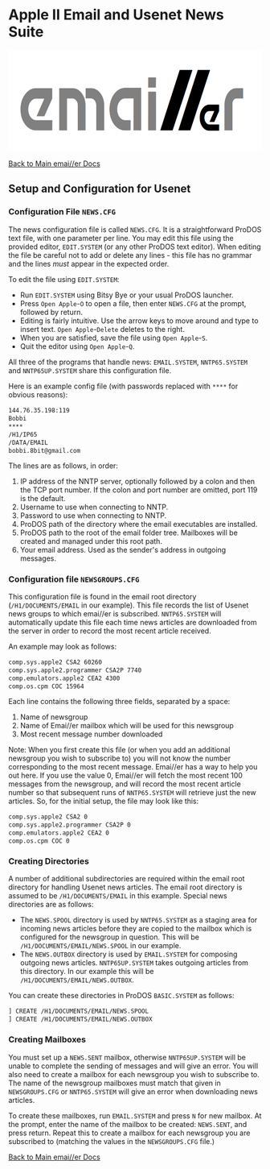 # Apple II Email and Usenet News Suite

<p align="center"><img src="img/emailler-logo.png" alt="emai//er-logo" height="200px"></p>

[Back to Main emai//er Docs](README.md#detailed-documentation-for-usenet-functions)

## Setup and Configuration for Usenet

### Configuration File `NEWS.CFG`

The news configuration file is called `NEWS.CFG`.  It is a straightforward ProDOS text file, with one parameter per line.  You may edit this file using the provided editor, `EDIT.SYSTEM` (or any other ProDOS text editor).  When editing the file be careful not to add or delete any lines - this file has no grammar and the lines *must* appear in the expected order.

To edit the file using `EDIT.SYSTEM`:

  - Run `EDIT.SYSTEM` using Bitsy Bye or your usual ProDOS launcher.
  - Press `Open Apple`-`O` to open a file, then enter `NEWS.CFG` at the prompt, followed by return.
  - Editing is fairly intuitive.  Use the arrow keys to move around and type to insert text.  `Open Apple`-`Delete` deletes to the right.
  - When you are satisfied, save the file using `Open Apple`-`S`.
  - Quit the editor using `Open Apple`-`Q`.

All three of the programs that handle news: `EMAIL.SYSTEM`, `NNTP65.SYSTEM` and `NNTP65UP.SYSTEM` share this configuration file.

Here is an example config file (with passwords replaced with `****` for obvious reasons):

```
144.76.35.198:119
Bobbi
****
/H1/IP65
/DATA/EMAIL
bobbi.8bit@gmail.com
```

The lines are as follows, in order:

 1) IP address of the NNTP server, optionally followed by a colon and then the TCP port number.  If the colon and port number are omitted, port 119 is the default.
 2) Username to use when connecting to NNTP.
 3) Password to use when connecting to NNTP.
 4) ProDOS path of the directory where the email executables are installed.
 5) ProDOS path to the root of the email folder tree.  Mailboxes will be created and managed under this root path.
 6) Your email address.  Used as the sender's address in outgoing messages.

### Configuration file `NEWSGROUPS.CFG`

This configuration file is found in the email root directory (`/H1/DOCUMENTS/EMAIL` in our example).  This file records the list of Usenet news groups to which emai//er is subscribed.  `NNTP65.SYSTEM` will automatically update this file each time news articles are downloaded from the server in order to record the most recent article received.

An example may look as follows:

```
comp.sys.apple2 CSA2 60260
comp.sys.apple2.programmer CSA2P 7740
comp.emulators.apple2 CEA2 4300
comp.os.cpm COC 15964
```

Each line contains the following three fields, separated by a space:

1) Name of newsgroup
2) Name of Emai//er mailbox which will be used for this newsgroup
3) Most recent message number downloaded

Note: When you first create this file (or when you add an additional newsgroup you wish to subscribe to) you will not know the number corresponding to the most recent message.  Emai//er has a way to help you out here.  If you use the value 0, Emai//er will fetch the most recent 100 messages from the newsgroup, and will record the most recent article number so that subsequent runs of `NNTP65.SYSTEM` will retrieve just the new articles.  So, for the initial setup, the file may look like this:

```
comp.sys.apple2 CSA2 0
comp.sys.apple2.programmer CSA2P 0
comp.emulators.apple2 CEA2 0
comp.os.cpm COC 0
```

### Creating Directories

A number of additional subdirectories are required within the email root directory for handling Usenet news articles.  The email root directory is assumed to be `/H1/DOCUMENTS/EMAIL` in this example.  Special news directories are as follows:

 - The `NEWS.SPOOL` directory is used by `NNTP65.SYSTEM` as a staging area for incoming news articles before they are copied to the mailbox which is configured for the newsgroup in question.  This will be `/H1/DOCUMENTS/EMAIL/NEWS.SPOOL` in our example.
 - The `NEWS.OUTBOX` directory is used by `EMAIL.SYSTEM` for composing outgoing news articles. `NNTP65UP.SYSTEM` takes outgoing articles from this directory.  In our example this will be `/H1/DOCUMENTS/EMAIL/NEWS.OUTBOX`.

You can create these directories in ProDOS `BASIC.SYSTEM` as follows:

```
] CREATE /H1/DOCUMENTS/EMAIL/NEWS.SPOOL
] CREATE /H1/DOCUMENTS/EMAIL/NEWS.OUTBOX
```

### Creating Mailboxes

You must set up a `NEWS.SENT` mailbox, otherwise `NNTP65UP.SYSTEM` will be unable to complete the sending of messages and will give an error.  You will also need to create a mailbox for each newsgroup you wish to subscribe to.  The name of the newsgroup mailboxes must match that given in `NEWSGROUPS.CFG` or `NNTP65.SYSTEM` will give an error when downloading news articles.

To create these mailboxes, run `EMAIL.SYSTEM` and press `N` for new mailbox.  At the prompt, enter the name of the mailbox to be created: `NEWS.SENT`, and press return.  Repeat this to create a mailbox for each newsgroup you are subscribed to (matching the values in the `NEWSGROUPS.CFG` file.)


[Back to Main emai//er Docs](README.md#detailed-documentation-for-usenet-functions)

